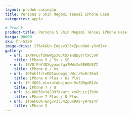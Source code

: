 ```yaml
---
layout: produk-casinghp
title: Persona 5 Shin Megami Tensei iPhone Case
categories: apple

# Produk
product-title: Persona 5 Shin Megami Tensei iPhone Case
harga: 90000
sku: hn-5329
image-drive: 1T6ekGUn-Engvv3l34Zpux9A8-yRr8I4r
gallery:
  - url: 1XPPFQ7fuMwWg5x0vtnxaRQByVTtXc50P
    title: iPhone 5 / 5s / SE
  - url: 1SV8fFhY4DXgyoao5ga7MWm2w3BHDUEZI
    title: iPhone 6 / 6s
  - url: 1GFnkffzteKD1ocnmgm_bWcrzRv8r45m3
    title: iPhone 6 Plus / 6s Plus
  - url: 1P-3Q03_eLoxnfubojnow-VnZO9geR1Vx
    title: iPhone 7 / 8
  - url: 1g-U8K59vYqJ9HfXvart_xx8hLicjIb0e
    title: iPhone 7 Plus / 8 Plus
  - url: 1T6ekGUn-Engvv3l34Zpux9A8-yRr8I4r
    title: iPhone X
---
```

